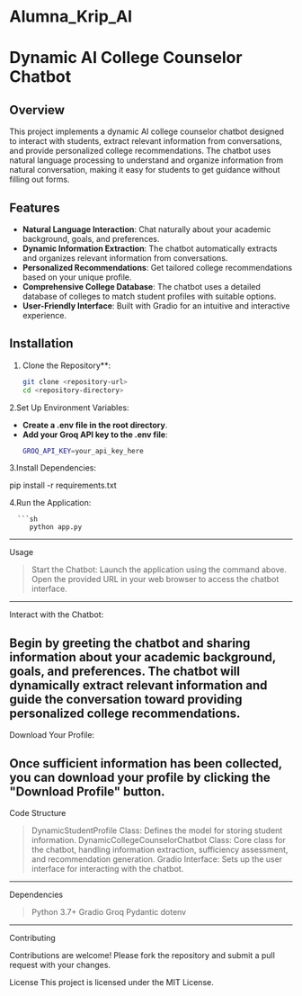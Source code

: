 # Alumna_Krip_AI

# Dynamic AI College Counselor Chatbot

## Overview

This project implements a dynamic AI college counselor chatbot designed to interact with students, extract relevant information from conversations, and provide personalized college recommendations. The chatbot uses natural language processing to understand and organize information from natural conversation, making it easy for students to get guidance without filling out forms.

## Features

- **Natural Language Interaction**: Chat naturally about your academic background, goals, and preferences.
- **Dynamic Information Extraction**: The chatbot automatically extracts and organizes relevant information from conversations.
- **Personalized Recommendations**: Get tailored college recommendations based on your unique profile.
- **Comprehensive College Database**: The chatbot uses a detailed database of colleges to match student profiles with suitable options.
- **User-Friendly Interface**: Built with Gradio for an intuitive and interactive experience.

## Installation

1. Clone the Repository**:
   ```sh
   git clone <repository-url>
   cd <repository-directory>
2.Set Up Environment Variables:

- **Create a .env file in the root directory**.
- **Add your Groq API key to the .env file**:
   ```sh
   GROQ_API_KEY=your_api_key_here
3.Install Dependencies:

   pip install -r requirements.txt
   
4.Run the Application:

      ```sh
         python app.py
--------------------------------------------------------------------------------------------------------------------------------------------------------------------------------------------------------------------        
Usage

> Start the Chatbot:
> Launch the application using the command above.
> Open the provided URL in your web browser to access the chatbot interface.
---------------------------------------------------------------------------------------------------------------------------------------------------------------------------------------------------------------------
Interact with the Chatbot:

Begin by greeting the chatbot and sharing information about your academic background, goals, and preferences.
The chatbot will dynamically extract relevant information and guide the conversation toward providing personalized college recommendations.
---------------------------------------------------------------------------------------------------------------------------------------------------------------------------------------------------------------------
Download Your Profile:

Once sufficient information has been collected, you can download your profile by clicking the "Download Profile" button.
---------------------------------------------------------------------------------------------------------------------------------------------------------------------------------------------------------------------
Code Structure
> DynamicStudentProfile Class: Defines the model for storing student information.
> DynamicCollegeCounselorChatbot Class: Core class for the chatbot, handling information extraction, sufficiency assessment, and recommendation generation.
> Gradio Interface: Sets up the user interface for interacting with the chatbot.
---------------------------------------------------------------------------------------------------------------------------------------------------------------------------------------------------------------------
Dependencies

> Python 3.7+
> Gradio
> Groq
> Pydantic
> dotenv
---------------------------------------------------------------------------------------------------------------------------------------------------------------------------------------------------------------------
Contributing

Contributions are welcome! Please fork the repository and submit a pull request with your changes.

License
This project is licensed under the MIT License.



